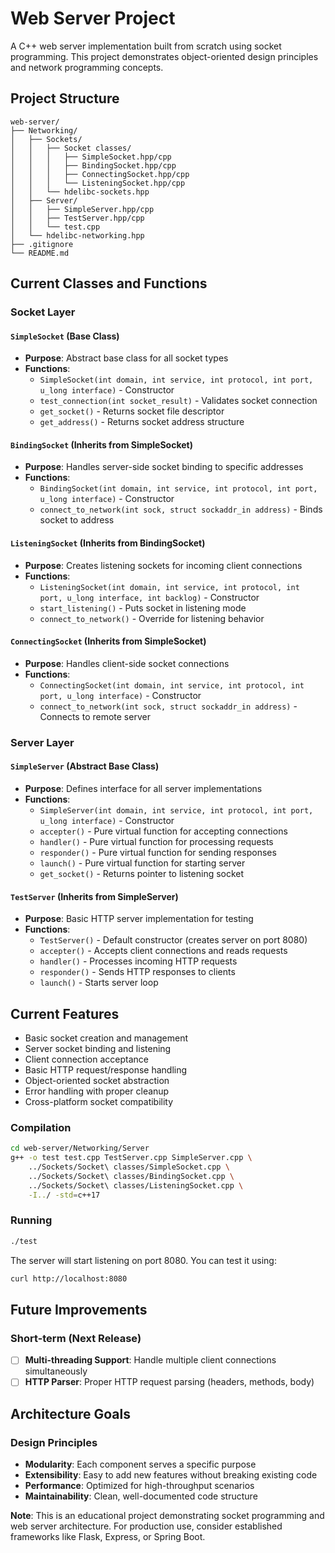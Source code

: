 # Web Server Project

A C++ web server implementation built from scratch using socket programming. This project demonstrates object-oriented design principles and network programming concepts.

## Project Structure

```
web-server/
├── Networking/
│   ├── Sockets/
│   │   ├── Socket classes/
│   │   │   ├── SimpleSocket.hpp/cpp
│   │   │   ├── BindingSocket.hpp/cpp
│   │   │   ├── ConnectingSocket.hpp/cpp
│   │   │   └── ListeningSocket.hpp/cpp
│   │   └── hdelibc-sockets.hpp
│   ├── Server/
│   │   ├── SimpleServer.hpp/cpp
│   │   ├── TestServer.hpp/cpp
│   │   └── test.cpp
│   └── hdelibc-networking.hpp
├── .gitignore
└── README.md
```

## Current Classes and Functions

### Socket Layer

#### `SimpleSocket` (Base Class)
- **Purpose**: Abstract base class for all socket types
- **Functions**:
  - `SimpleSocket(int domain, int service, int protocol, int port, u_long interface)` - Constructor
  - `test_connection(int socket_result)` - Validates socket connection
  - `get_socket()` - Returns socket file descriptor
  - `get_address()` - Returns socket address structure

#### `BindingSocket` (Inherits from SimpleSocket)
- **Purpose**: Handles server-side socket binding to specific addresses
- **Functions**:
  - `BindingSocket(int domain, int service, int protocol, int port, u_long interface)` - Constructor
  - `connect_to_network(int sock, struct sockaddr_in address)` - Binds socket to address

#### `ListeningSocket` (Inherits from BindingSocket)
- **Purpose**: Creates listening sockets for incoming client connections
- **Functions**:
  - `ListeningSocket(int domain, int service, int protocol, int port, u_long interface, int backlog)` - Constructor
  - `start_listening()` - Puts socket in listening mode
  - `connect_to_network()` - Override for listening behavior

#### `ConnectingSocket` (Inherits from SimpleSocket)
- **Purpose**: Handles client-side socket connections
- **Functions**:
  - `ConnectingSocket(int domain, int service, int protocol, int port, u_long interface)` - Constructor
  - `connect_to_network(int sock, struct sockaddr_in address)` - Connects to remote server

### Server Layer

#### `SimpleServer` (Abstract Base Class)
- **Purpose**: Defines interface for all server implementations
- **Functions**:
  - `SimpleServer(int domain, int service, int protocol, int port, u_long interface)` - Constructor
  - `accepter()` - Pure virtual function for accepting connections
  - `handler()` - Pure virtual function for processing requests
  - `responder()` - Pure virtual function for sending responses
  - `launch()` - Pure virtual function for starting server
  - `get_socket()` - Returns pointer to listening socket

#### `TestServer` (Inherits from SimpleServer)
- **Purpose**: Basic HTTP server implementation for testing
- **Functions**:
  - `TestServer()` - Default constructor (creates server on port 8080)
  - `accepter()` - Accepts client connections and reads requests
  - `handler()` - Processes incoming HTTP requests
  - `responder()` - Sends HTTP responses to clients
  - `launch()` - Starts server loop

## Current Features

- Basic socket creation and management
- Server socket binding and listening
- Client connection acceptance
- Basic HTTP request/response handling
- Object-oriented socket abstraction
- Error handling with proper cleanup
- Cross-platform socket compatibility

### Compilation
```bash
cd web-server/Networking/Server
g++ -o test test.cpp TestServer.cpp SimpleServer.cpp \
    ../Sockets/Socket\ classes/SimpleSocket.cpp \
    ../Sockets/Socket\ classes/BindingSocket.cpp \
    ../Sockets/Socket\ classes/ListeningSocket.cpp \
    -I../ -std=c++17
```

### Running
```bash
./test
```

The server will start listening on port 8080. You can test it using:
```bash
curl http://localhost:8080
```

## Future Improvements

### Short-term (Next Release)
- [ ] **Multi-threading Support**: Handle multiple client connections simultaneously
- [ ] **HTTP Parser**: Proper HTTP request parsing (headers, methods, body)

## Architecture Goals

### Design Principles
- **Modularity**: Each component serves a specific purpose
- **Extensibility**: Easy to add new features without breaking existing code
- **Performance**: Optimized for high-throughput scenarios
- **Maintainability**: Clean, well-documented code structure





**Note**: This is an educational project demonstrating socket programming and web server architecture. For production use, consider established frameworks like Flask, Express, or Spring Boot. 